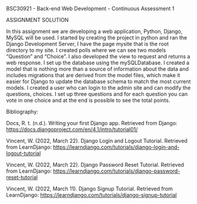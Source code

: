 BSC30921 - Back-end Web Development - Continuous Assessment 1

ASSIGNMENT SOLUTION

In this assignment we are developing a web application, Python, Django, MySQL will be used. I started by creating the project in python and ran the Django Development Server, I have the page mysite that is the root directory to my site. I created polls where we can see two models “Question” and “Choice”.
I also developed the view to request and returns a web response. I set up the database using the mySQLDatabase.
I created a model that is nothing more than a source of information about the data and includes migrations that are derived from the model files, which make it easier for Django to update the database schema to match the most current models. 
I created a user who can login to the admin site and can modify the questions, choices. 
I set up three questions and for each question you can vote in one choice and at the end is possible to see the total points.
 



Bibliography:

Docs, R. t. (n.d.). Writing your first Django app. Retrieved from Django: https://docs.djangoproject.com/en/4.1/intro/tutorial01/

Vincent, W. (2022, March 22). Django Login and Logout Tutorial. Retrieved from LearnDjango: https://learndjango.com/tutorials/django-login-and-logout-tutorial

Vincent, W. (2022, March 22). Django Password Reset Tutorial. Retrieved from LearnDjango: https://learndjango.com/tutorials/django-password-reset-tutorial

Vincent, W. (2022, March 11). Django Signup Tutorial. Retrieved from LearnDjango: https://learndjango.com/tutorials/django-signup-tutorial
